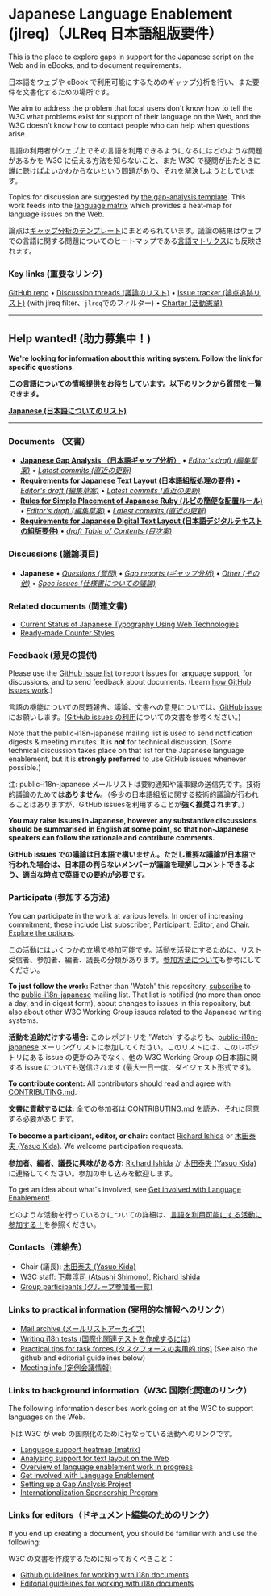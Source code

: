 # Japanese Language Enablement (jlreq)（JLReq 日本語組版要件）

This is the place to explore gaps in support for the Japanese script on the Web and in eBooks, and to document requirements.

日本語をウェブや eBook で利用可能にするためのギャップ分析を行い、また要件を文書化するための場所です。

We aim to address the problem that local users don't know how to tell the W3C what problems exist for support of their language on the Web, and the W3C doesn't know how to contact people who can help when questions arise.

言語の利用者がウェブ上でその言語を利用できるようになるにはどのような問題があるかを W3C に伝える方法を知らないこと、また W3C で疑問が出たときに誰に聴けばよいかわからないという問題があり、それを解決しようとしています。

Topics for discussion are suggested by [the gap-analysis template](https://www.w3.org/International/i18n-activity/templates/gap-analysis/gap-analysis_template.html). This work feeds into the [language matrix](https://www.w3.org/International/typography/gap-analysis/language-matrix.html) which provides a heat-map for language issues on the Web.

論点は[ギャップ分析のテンプレート](https://www.w3.org/International/i18n-activity/templates/gap-analysis/gap-analysis_template.html)にまとめられています。議論の結果はウェブでの言語に関する問題についてのヒートマップである[言語マトリクス](https://www.w3.org/International/typography/gap-analysis/language-matrix.html)にも反映されます。

### Key links (重要なリンク)
[GitHub repo](https://github.com/w3c/jlreq) • [Discussion threads (議論のリスト)](https://github.com/w3c/jlreq/issues) • [Issue tracker (論点追跡リスト)](https://www.w3.org/International/i18n-activity/textlayout/?filter=jlreq) (with jlreq filter、`jlreq`でのフィルター) • [Charter (活動憲章)](https://www.w3.org/International/jlreq/charter/)


---
## Help wanted! (助力募集中！)
**We're looking for information about this writing system. Follow the link for specific questions.**

**この言語についての情報提供をお待ちしています。以下のリンクから質問を一覧できます。**

**[Japanese (日本語についてのリスト)](https://github.com/w3c/jlreq/issues?q=is%3Aissue+is%3Aopen+label%3Aquestion)**

---


### Documents （文書）
- [**Japanese Gap Analysis （日本語ギャップ分析）**](https://www.w3.org/TR/jpan-gap) • [*Editor's draft (編集草案)*](https://www.w3.org/International/jlreq/gap-analysis/) • [*Latest commits (直近の更新)*](https://github.com/w3c/jlreq/commits/gh-pages/gap-analysis/index.html)
- [**Requirements for Japanese Text Layout (日本語組版処理の要件)**](https://www.w3.org/TR/jlreq) • [*Editor's draft (編集草案)*](https://www.w3.org/International/jlreq/) • [*Latest commits (直近の更新)*](https://github.com/w3c/jlreq/commits/gh-pages/index.html)
- [**Rules for Simple Placement of Japanese Ruby (ルビの簡便な配置ルール)**](https://www.w3.org/TR/simple-ruby/) • [*Editor's draft (編集草案)*](https://w3c.github.io/simple-ruby/) • [*Latest commits (直近の更新)*](https://github.com/w3c/simple-ruby/commits/gh-pages/index.html)
- [**Requirements for Japanese Digital Text Layout (日本語デジタルテキストの組版要件)**](https://github.com/w3c/jlreq-d) • [*draft Table of Contents (目次案)*](https://github.com/w3c/jlreq-d/wiki/jlreq-d-ToC-draft)



### Discussions (議論項目)
- **Japanese** • [*Questions (質問)*](https://github.com/w3c/jlreq/issues?q=is%3Aissue+is%3Aopen+label%3Aquestion)
• [*Gap reports (ギャップ分析)*](https://github.com/w3c/jlreq/labels/doc%3Ajlreq)
• [*Other (その他)*](https://github.com/w3c/jlreq/issues?q=is%3Aopen+-label%3Aquestion+-label%3Agap) 
• [*Spec issues (仕様書についての議論)*](https://github.com/w3c/i18n-activity/issues?q=is%3Aopen+label%3Ajlreq+label%3Aspec-type-issue)


### Related documents (関連文書)
- [Current Status of Japanese Typography Using Web Technologies](https://www.w3.org/Submission/2017/SUBM-CSJTUWT-20170102/)
- [Ready-made Counter Styles](https://www.w3.org/TR/predefined-counter-styles/)


### Feedback (意見の提供)
Please use the [GitHub issue list](https://github.com/w3c/jlreq/issues) to report issues for language support, for discussions, and to send feedback about documents. (Learn [how GitHub issues work](https://www.w3.org/International/i18n-activity/guidelines/issues.html).)

言語の機能についての問題報告、議論、文書への意見については、[GitHub issue](https://github.com/w3c/jlreq/issues) にお願いします。([GitHub issues の利用](https://www.w3.org/International/i18n-activity/guidelines/issues.html)についての文書を参考ください。)

Note that the public-i18n-japanese mailing list is used to send notification digests & meeting minutes. It is **not** for technical discussion.
(Some technical discussion takes place on that list for the Japanese language enablement, but it is **strongly preferred** to use GitHub issues whenever possible.)

注: public-i18n-japanese メールリストは要約通知や議事録の送信先です。技術的議論のためでは**ありません**。（多少の日本語組版に関する技術的議論が行われることはありますが、GitHub issuesを利用することが**強く推奨されます**。）

**You may raise issues in Japanese, however any substantive discussions should be summarised in English at some point, so that non-Japanese speakers can follow the rationale and contribute comments.**

**GitHub issues での議論は日本語で構いません。ただし重要な議論が日本語で行われた場合は、日本語の判らないメンバーが議論を理解しコメントできるよう、適当な時点で英語での要約が必要です。**


### Participate  (参加する方法)
You can participate in the work at various levels. In order of increasing commitment, these include List subscriber, Participant, Editor, and Chair. [Explore the options](https://www.w3.org/International/i18n-drafts/pages/languagedev_participation.html).

この活動にはいくつかの立場で参加可能です。活動を活発にするために、リスト受信者、参加者、編者、議長の分類があります。[参加方法について](ttps://www.w3.org/International/i18n-drafts/pages/languagedev_participation.html)も参考にしてください。

**To just follow the work:** Rather than 'Watch' this repository, [subscribe](mailto:public-i18n-japanese-request@w3.org?subject=subscribe) to the [public-i18n-japanese](https://lists.w3.org/Archives/Public/public-i18n-japanese/) mailing list. That list is notified (no more than once a day, and in digest form), about changes to issues in this repository, but also about other W3C Working Group issues related to the Japanese writing systems.

**活動を追跡だけする場合:** このレポジトリを 'Watch' するよりも、[public-i18n-japanese](https://lists.w3.org/Archives/Public/public-i18n-japanese/) メーリングリストに参加してください。このリストには、このレポジトリにある issue の更新のみでなく、他の W3C Working Group の日本語に関する issue についても送信されます (最大一日一度、ダイジェスト形式です)。

**To contribute content:** All contributors should read and agree with [CONTRIBUTING.md](CONTRIBUTING.md).

**文書に貢献するには:** 全ての参加者は  [CONTRIBUTING.md](CONTRIBUTING.md) を読み、それに同意する必要があります。

**To become a participant, editor, or chair:** contact [Richard Ishida](mailto:ishida@w3.org) or [木田泰夫 (Yasuo Kida)](mailto:kida@me.com). We welcome participation requests.

**参加者、編者、議長に興味がある方:** [Richard Ishida](mailto:ishida@w3.org) か [木田泰夫 (Yasuo Kida)](mailto:kida@me.com) に連絡してください。参加の申し込みを歓迎します。

To get an idea about what's involved, see  [Get involved with Language Enablement!](https://www.w3.org/International/i18n-drafts/pages/languagedev_participation). 

どのような活動を行っているかについての詳細は、[言語を利用可能にする活動に参加する！](https://www.w3.org/International/i18n-drafts/pages/languagedev_participation)を参照ください。

### Contacts（連絡先）

- Chair (議長):  [木田泰夫 (Yasuo Kida)](mailto:kida@me.com)
- W3C staff: [下農淳司 (Atsushi Shimono)](mailto:atsushi@w3.org), [Richard Ishida](mailto:ishida@w3.org)
- [Group participants (グループ参加者一覧)](https://www.w3.org/groups/tf/i18n-jlreq/participants)


### Links to practical information (実用的な情報へのリンク)
- [Mail archive (メールリストアーカイブ)](https://lists.w3.org/Archives/Public/public-i18n-japanese/)
- [Writing i18n tests (国際化関連テストを作成するには)](https://github.com/w3c/i18n-activity/wiki/Writing-i18n-tests)
- [Practical tips for task forces (タスクフォースの実用的 tips)](https://www.w3.org/International/i18n-activity/guidelines/process.html) (See also the github and editorial guidelines below)
- [Meeting info (定例会議情報)](https://www.w3.org/2021/04/jlreq-meeting-info.html)

### Links to background information（W3C 国際化関連のリンク）
The following information describes work going on at the W3C to support languages on the Web.

下は W3C が web の国際化のために行なっている活動へのリンクです。

- [Language support heatmap (matrix)](https://www.w3.org/International/typography/gap-analysis/language-matrix.html)
- [Analysing support for text layout on the Web](https://www.w3.org/International/i18n-drafts/nav/languagedev)
- [Overview of language enablement work in progress](https://www.w3.org/International/i18n-drafts/nav/languagedev)
- [Get involved with Language Enablement](https://www.w3.org/International/i18n-drafts/pages/languagedev_participation)
- [Setting up a Gap Analysis Project](https://github.com/w3c/typography/wiki/Setting-up-a-Gap-Analysis-Project)
- [Internationalization Sponsorship Program](https://www.w3.org/International/sponsorship/)


### Links for editors（ドキュメント編集のためのリンク）
If you end up creating a document, you should be familiar with and use the following:

W3C の文書を作成するために知っておくべきこと：

- [Github guidelines for working with i18n documents](https://www.w3.org/International/i18n-activity/guidelines/github)
- [Editorial guidelines for working with i18n documents](https://www.w3.org/International/i18n-activity/guidelines/editing)

